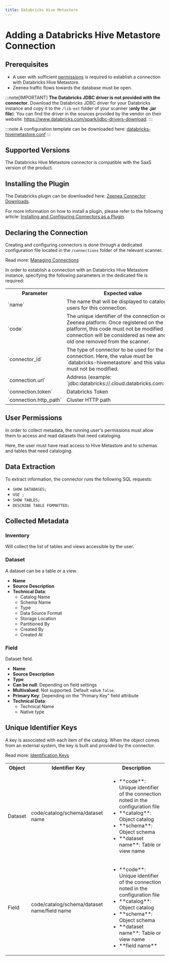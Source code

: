 ```yaml
---
title: Databricks Hive Metastore
---
```


# Adding a Databricks Hive Metastore Connection

## Prerequisites

* A user with sufficient [permissions](#user-permissions) is required to establish a connection with Databricks Hive Metastore.
* Zeenea traffic flows towards the database must be open. 


:::note[IMPORTANT]
**The Databricks JDBC driver is not provided with the connector**. Download the Databricks JDBC driver for your Databricks instance and copy it to the `/lib-ext` folder of your scanner (**only the .jar file**). You can find the driver in the sources provided by the vendor on their website: https://www.databricks.com/spark/jdbc-drivers-download.
:::

:::note
A configuration template can be downloaded here: [databricks-hivemetastore.conf](https://actian.file.force.com/sfc/dist/version/download/?oid=00D300000001XnW&ids=068Nu00000GUfsY&d=%2Fa%2FNu000002ld3C%2FRQzRoITrrw_JIywiMHtUxPxTKwGGtJbK.PqLsHBEhlM&asPdf=false)
:::

## Supported Versions

The Databricks Hive Metastore connector is compatible with the SaaS version of the product.

## Installing the Plugin

The Databricks plugin can be downloaded here: [Zeenea Connector Downloads](./zeenea-connectors-list.md).

For more information on how to install a plugin, please refer to the following article: [Installing and Configuring Connectors as a Plugin](./zeenea-connectors-install-as-plugin.md).

 ## Declaring the Connection
  
Creating and configuring connectors is done through a dedicated configuration file located in the `/connections` folder of the relevant scanner.
 
Read more: [Managing Connections](./zeenea-managing-connections.md)
 
In order to establish a connection with an Databricks Hive Metastore instance, specifying the following parameters in the dedicated file is required:
 
<table>
  <tr>
    <th>Parameter</th>
    <th>Expected value</th>
  </tr>
  <tr>
    <td>`name`</td>
    <td>The name that will be displayed to catalog users for this connection.</td>
  </tr>
  <tr>
    <td>`code`</td>
    <td>The unique identifier of the connection on the Zeenea platform. Once registered on the platform, this code must not be modified or the connection will be considered as new and the old one removed from the scanner.</td>
  </tr>
  <tr>
    <td>`connector_id`</td>
    <td>The type of connector to be used for the connection. Here, the value must be `databricks-hivemetastore` and this value must not be modified.</td>
  </tr>
  <tr>
    <td>`connection.url`</td>
    <td>Address (example: `jdbc:databricks://.cloud.databricks.com:443`).</td>
  </tr>
  <tr>
    <td>`connection.token`</td>
    <td>Databricks Token</td>
  </tr>
  <tr>
    <td>`connection.http_path`</td>
    <td>Cluster HTTP path</td>
  </tr>
</table>

## User Permissions

In order to collect metadata, the running user's permissions must allow them to access and read datasets that need cataloging. 

Here, the user must have read access to Hive Metastore and to schemas and tables that need cataloging.

## Data Extraction

To extract information, the connector runs the following SQL requests:

* `SHOW DATABASES;`
* `USE ;`
* `SHOW TABLES;`
* `DESCRIBE TABLE FORMATTED;`

## Collected Metadata

### Inventory

Will collect the list of tables and views accessible by the user.

### Dataset

A dataset can be a table or a view. 

* **Name**
* **Source Description**
* **Technical Data**:
  * Catalog Name
  * Schema Name
  * Type
  * Data Source Format
  * Storage Location
  * Partitioned By
  * Created By
  * Created At

### Field

Dataset field. 

* **Name**
* **Source Description**
* **Type**
* **Can be null**: Depending on field settings 
* **Multivalued**: Not supported. Default value `false`.
* **Primary Key**: Depending on the "Primary Key" field attribute
* **Technical Data**:
  * Technical Name
  * Native type
 
## Unique Identifier Keys

A key is associated with each item of the catalog. When the object comes from an external system, the key is built and provided by the connector.

 Read more: [Identification Keys](./zeenea-identification-keys.md)

<table>
  <tr>
    <th>Object</th>
    <th>Identifier Key</th>
    <th>Description</th>
  </tr>
  <tr>
    <td>Dataset</td>
    <td>code/catalog/schema/dataset name	</td>
    <td>
      <ul>
      <li>**code**: Unique identifier of the connection noted in the configuration file</li>
      <li>**catalog**: Object catalog</li>
      <li>**schema**: Object schema</li>
      <li>**dataset name**: Table or view name</li>
      </ul>
    </td>
  </tr>
  <tr>
    <td>Field</td>
    <td>code/catalog/schema/dataset name/field name</td>
    <td>
      <ul>
      <li>**code**:  Unique identifier of the connection noted in the configuration file</li>
      <li>**catalog**: Object catalog</li>
      <li>**schema**: Object schema</li>
      <li>**dataset name**: Table or view name</li>
      <li>**field name**</li>
      </ul>
    </td>
  </tr>
</table>
